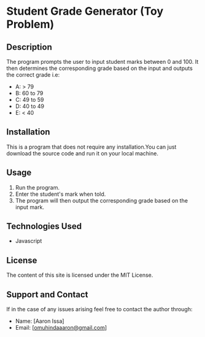 # Student Grade Generator (Toy Problem)

## Description
The program prompts the user to input student marks between 0 and 100. It then determines the corresponding grade based on the input and outputs the correct grade i.e:
- A: > 79
- B: 60 to 79
- C: 49 to 59
- D: 40 to 49
- E: < 40 

## Installation
This is a program that does not require any installation.You can just download the source code and run it on your local machine.

## Usage
1. Run the program.
2. Enter the student's mark when told.
3. The program will then output the corresponding grade based on the input mark.

## Technologies Used
- Javascript

## License
The content of this site is licensed under the MIT License.

## Support and Contact
If in the case of any issues arising feel free to contact the author through:
- Name: [Aaron Issa]
- Email: [omuhindaaaron@gmail.com]